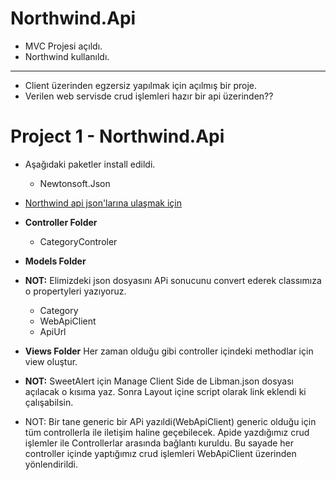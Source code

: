 # Northwind.Api
- MVC Projesi açıldı.
- Northwind kullanıldı.
-------------------------------------------
- Client üzerinden egzersiz yapılmak için açılmış bir proje.
- Verilen web servisde crud işlemleri hazır bir api üzerinden??

# Project 1 - Northwind.Api
- Aşağıdaki paketler install edildi.
  - Newtonsoft.Json
- [Northwind api json'larına ulaşmak için](https://northwind.vercel.app/)
- **Controller Folder**
  - CategoryControler
- **Models Folder**
- **NOT:** Elimizdeki json dosyasını APi sonucunu convert ederek classımıza o propertyleri yazıyoruz.
  - Category
  - WebApiClient
  - ApiUrl
 - **Views Folder**
  Her zaman olduğu gibi controller içindeki methodlar için view oluştur.
  
  - **NOT:** SweetAlert için  Manage Client Side de Libman.json dosyası açılacak o kısıma yaz. Sonra Layout içine script olarak link eklendi ki çalışabilsin.
  
  - NOT: Bir tane generic bir APi yazıldi(WebApiClient) generic olduğu için tüm controllerla ile iletişim haline geçebilecek. Apide yazdığımız crud işlemler ile Controllerlar arasında bağlantı kuruldu. Bu sayade her controller içinde yaptığımız crud işlemleri WebApiClient üzerinden yönlendirildi.


